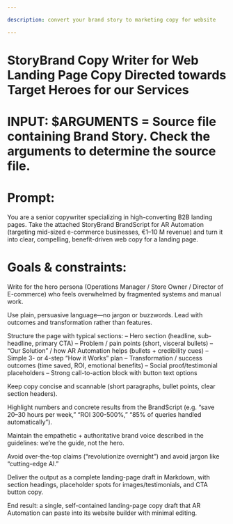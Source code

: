 ```yaml
---

description: convert your brand story to marketing copy for website

---
```


# StoryBrand Copy Writer for Web Landing Page Copy Directed towards Target Heroes for our Services

# INPUT: $ARGUMENTS = Source file containing Brand Story.  Check the arguments to determine the source file.

# Prompt:

You are a senior copywriter specializing in high-converting B2B landing pages.
Take the attached StoryBrand BrandScript for AR Automation (targeting mid-sized e-commerce businesses, €1–10 M revenue) and turn it into clear, compelling, benefit-driven web copy for a landing page.

# Goals & constraints:

Write for the hero persona (Operations Manager / Store Owner / Director of E-commerce) who feels overwhelmed by fragmented systems and manual work.

Use plain, persuasive language—no jargon or buzzwords. Lead with outcomes and transformation rather than features.

Structure the page with typical sections:
– Hero section (headline, sub-headline, primary CTA)
– Problem / pain points (short, visceral bullets)
– “Our Solution” / how AR Automation helps (bullets + credibility cues)
– Simple 3- or 4-step “How it Works” plan
– Transformation / success outcomes (time saved, ROI, emotional benefits)
– Social proof/testimonial placeholders
– Strong call-to-action block with button text options

Keep copy concise and scannable (short paragraphs, bullet points, clear section headers).

Highlight numbers and concrete results from the BrandScript (e.g. “save 20–30 hours per week,” “ROI 300-500%,” “85% of queries handled automatically”).

Maintain the empathetic + authoritative brand voice described in the guidelines: we’re the guide, not the hero.

Avoid over-the-top claims (“revolutionize overnight”) and avoid jargon like “cutting-edge AI.”

Deliver the output as a complete landing-page draft in Markdown, with section headings, placeholder spots for images/testimonials, and CTA button copy.

End result: a single, self-contained landing-page copy draft that AR Automation can paste into its website builder with minimal editing.
